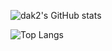 ![dak2's GitHub stats](https://github-readme-stats.vercel.app/api?username=dak2&theme=dark&show_icons=true)

![Top Langs](https://github-readme-stats.vercel.app/api/top-langs/?username=dak2&size_weight=0.5&count_weight=0.5&layout=donut&theme=dark)
